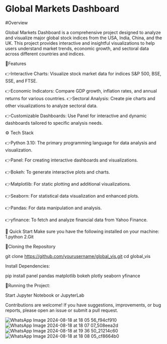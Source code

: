 # Global Markets Dashboard

#Overview

Global Markets Dashboard is a comprehensive project designed to analyze and visualize major global stock indices from the USA, India, China, and the UK. This project provides interactive and insightful visualizations to help users understand market trends, economic growth, and sectoral data across different countries and indices.

🔋Features

👉Interactive Charts: Visualize stock market data for indices S&P 500, BSE, SSE, and FTSE.

👉Economic Indicators: Compare GDP growth, inflation rates, and annual returns for various countries.
👉Sectoral Analysis: Create pie charts and other visualizations to analyze sectoral data.

👉Customizable Dashboards: Use Panel for interactive and dynamic dashboards tailored to specific analysis needs.

⚙️ Tech Stack

👉Python 3.10: The primary programming language for data analysis and visualization.

👉Panel: For creating interactive dashboards and visualizations.

👉Bokeh: To generate interactive plots and charts.

👉Matplotlib: For static plotting and additional visualizations.

👉Seaborn: For statistical data visualization and enhanced plots.

👉Pandas: For data manipulation and analysis.

👉yfinance: To fetch and analyze financial data from Yahoo Finance.

🤸 Quick Start
Make sure you have the following installed on your machine:
1.python
2.Git

🚨Cloning the Repository

git clone https://github.com/yourusername/global_vis.git
cd global_vis

Install Dependencies:

pip install panel pandas matplotlib bokeh plotly seaborn yfinance


🤖Running the Project:

Start Jupyter Notebook or JupyterLab


Contributions are welcome! If you have suggestions, improvements, or bug reports, please open an issue or submit a pull request.

![WhatsApp Image 2024-08-18 at 18 05 56_f94cf910](https://github.com/user-attachments/assets/796c88c8-26b2-49b7-a81c-daa3eaf3d887)
![WhatsApp Image 2024-08-18 at 18 07 07_508eea2d](https://github.com/user-attachments/assets/e6a4272f-32d1-40c6-b10e-ee3174ef451d)
![WhatsApp Image 2024-08-18 at 19 36 50_21214c60](https://github.com/user-attachments/assets/7cf47973-a5d9-46cf-a728-a09683cc2375)
![WhatsApp Image 2024-08-18 at 18 08 05_cf8664b0](https://github.com/user-attachments/assets/34f4b3cd-f97a-4dff-80a1-4ea3c3c73c58)
